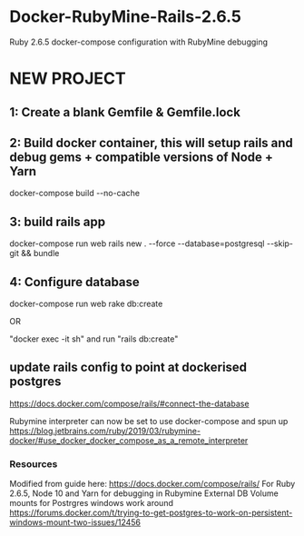 # Docker-RubyMine-Rails-2.6.5
Ruby 2.6.5 docker-compose configuration with RubyMine debugging

# NEW PROJECT
## 1: Create a blank Gemfile & Gemfile.lock

## 2: Build docker container, this will setup rails and debug gems + compatible versions of Node + Yarn

docker-compose build --no-cache

## 3: build rails app
docker-compose run web rails new . --force --database=postgresql --skip-git && bundle

## 4: Configure database
docker-compose run web rake db:create

OR

"docker exec -it sh" and run "rails db:create"

## update rails config to point at dockerised postgres
https://docs.docker.com/compose/rails/#connect-the-database

Rubymine interpreter can now be set to use docker-compose and spun up
https://blog.jetbrains.com/ruby/2019/03/rubymine-docker/#use_docker_docker_compose_as_a_remote_interpreter


### Resources
Modified from guide here: https://docs.docker.com/compose/rails/
For Ruby 2.6.5, Node 10 and Yarn for debugging in Rubymine
External DB Volume mounts for Postrgres windows work around
  https://forums.docker.com/t/trying-to-get-postgres-to-work-on-persistent-windows-mount-two-issues/12456
  
